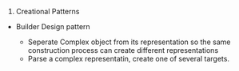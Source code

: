 
 
1. Creational Patterns


 -  Builder Design pattern

 	* Seperate Complex object from its representation so the same construction process
	  can create different representations
	* Parse a complex representatin, create one of several targets.

